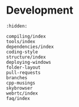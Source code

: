 # Development


```{toctree}
:hidden:

compiling/index
tools/index
dependencies/index
coding-style
structure/index
deploying-windows
folder-layout
pull-requests
branches
cpp-musings
skybrowser
webrtc/index
faq/index

```


